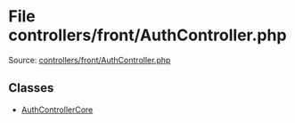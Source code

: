File controllers/front/AuthController.php
=========

Source: [controllers/front/AuthController.php](https://github.com/PrestaShop/PrestaShop/blob/1.6.0.12/controllers/front/AuthController.php)


Classes
-------

* [AuthControllerCore](class.AuthControllerCore.md)

